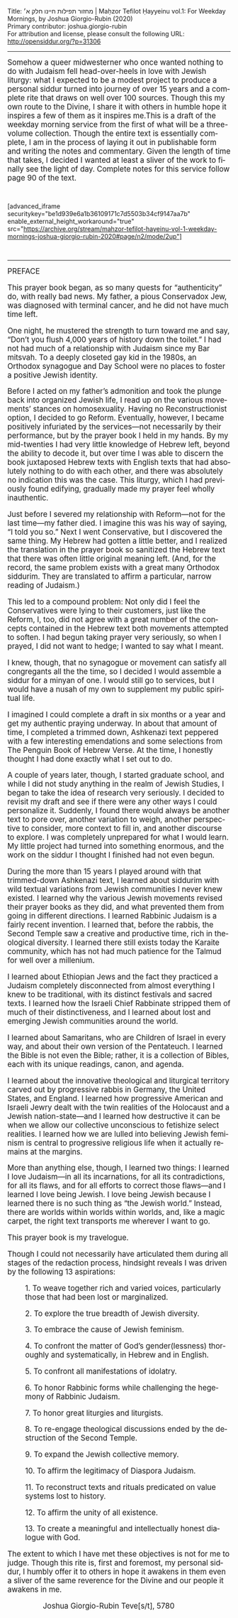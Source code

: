 <html>
<head></head>
<body>
Title: מחזור תפילות חיינו חלק א׳ | Maḥzor Tefilot Ḥayyeinu vol.1: For Weekday Mornings, by Joshua Giorgio-Rubin (2020)<br />
Primary contributor: joshua.giorgio-rubin<br />
For attribution and license, please consult the following URL: <a href="http://opensiddur.org/?p=31306">http://opensiddur.org/?p=31306</a>
<p />
<hr />

<div class="english" lang="en" style="font-size: 1.2em;">
Somehow a queer midwesterner who once wanted nothing to do with Judaism fell head-over-heels in love with Jewish liturgy: what I expected to be a modest project to produce a personal siddur turned into journey of over 15 years and a complete rite that draws on well over 100 sources. Though this my own route to the Divine, I share it with others in humble hope it inspires a few of them as it inspires me.This is a draft of the weekday morning service from the first of what will be a three-volume collection. Though the entire text is essentially complete, I am in the process of laying it out in publishable form and writing the notes and commentary. Given the length of time that takes, I decided I wanted at least a sliver of the work to finally see the light of day. Complete notes for this service follow page 90 of the text.
</div>

&nbsp;

[advanced_iframe securitykey="be1d939e6a1b36109171c7d5503b34cf9147aa7b" enable_external_height_workaround="true" src="https://archive.org/stream/mahzor-tefilot-hayeinu-vol-1-weekday-mornings-joshua-giorgio-rubin-2020#page/n2/mode/2up"]

&nbsp;

<hr />

<div class="english" lang="en" style="font-size: 1.2em;">
PREFACE

This prayer book began, as so many quests for “authenticity” do, with really bad news. My father, a pious Conservadox Jew, was diagnosed with terminal cancer, and he did not have much time left.

One night, he mustered the strength to turn toward me and say, “Don’t you flush 4,000 years of history down the toilet.” I had not had much of a relationship with Judaism since my Bar mitsvah. To a deeply closeted gay kid in the 1980s, an Orthodox synagogue and Day School were no places to foster a positive Jewish identity.

Before I acted on my father’s admonition and took the plunge back into organized Jewish life, I read up on the various movements’ stances on homosexuality. Having no Reconstructionist option, I decided to go Reform. Eventually, however, I became positively infuriated by the services—not necessarily by their performance, but by the prayer book I held in my hands. By my mid-twenties I had very little knowledge of Hebrew left, beyond the ability to decode it, but over time I was able to discern the book juxtaposed Hebrew texts with English texts that had absolutely nothing to do with each other, and there was absolutely no indication this was the case. This liturgy, which I had previously found edifying, gradually made my prayer feel wholly inauthentic.

Just before I severed my relationship with Reform—not for the last time—my father died. I imagine this was his way of saying, “I told you so.” Next I went Conservative, but I discovered the same thing. My Hebrew had gotten a little better, and I realized the translation in the prayer book so sanitized the Hebrew text that there was often little original meaning left. (And, for the record, the same problem exists with a great many Orthodox siddurim. They are translated to affirm a particular, narrow reading of Judaism.)

This led to a compound problem: Not only did I feel the Conservatives were lying to their customers, just like the Reform, I, too, did not agree with a great number of the concepts contained in the Hebrew text both movements attempted to soften. I had begun taking prayer very seriously, so when I prayed, I did not want to hedge; I wanted to say what I meant.

I knew, though, that no synagogue or movement can satisfy all congregants all the the time, so I decided I would assemble a siddur for a minyan of one. I would still go to services, but I would have a nusah of my own to supplement my public spiritual life.

I imagined I could complete a draft in six months or a year and get my authentic praying underway. In about that amount of time, I completed a trimmed down, Ashkenazi text peppered with a few interesting emendations and some selections from The Penguin Book of Hebrew Verse. At the time, I honestly thought I had done exactly what I set out to do.

A couple of years later, though, I started graduate school, and while I did not study anything in the realm of Jewish Studies, I began to take the idea of research very seriously. I decided to revisit my draft and see if there were any other ways I could personalize it. Suddenly, I found there would always be another text to pore over, another variation to weigh, another perspective to consider, more context to fill in, and another discourse to explore. I was completely unprepared for what I would learn. My little project had turned into something enormous, and the work on the siddur I thought I finished had not even begun.

During the more than 15 years I played around with that trimmed-down Ashkenazi text, I learned about siddurim with wild textual variations from Jewish communities I never knew existed. I learned why the various Jewish movements revised their prayer books as they did, and what prevented them from going in different directions. I learned Rabbinic Judaism is a fairly recent invention. I learned that, before the rabbis, the Second Temple saw a creative and productive time, rich in theological diversity. I learned there still exists today the Karaite community, which has not had much patience for the Talmud for well over a millenium.

I learned about Ethiopian Jews and the fact they practiced a Judaism completely disconnected from almost everything I knew to be traditional, with its distinct festivals and sacred texts. I learned how the Israeli Chief Rabbinate stripped them of much of their distinctiveness, and I learned about lost and emerging Jewish communities around the world.

I learned about Samaritans, who are Children of Israel in every way, and about their own version of the Pentateuch. I learned the Bible is not even the Bible; rather, it is a collection of Bibles, each with its unique readings, canon, and agenda.

I learned about the innovative theological and liturgical territory carved out by progressive rabbis in Germany, the United States, and England. I learned how progressive American and Israeli Jewry dealt with the twin realities of the Holocaust and a Jewish nation-state—and I learned how destructive it can be when we allow our collective unconscious to fetishize select realities. I learned how we are lulled into believing Jewish feminism is central to progressive religious life when it actually remains at the margins.

More than anything else, though, I learned two things: I learned I love Judaism—in all its incarnations, for all its contradictions, for all its flaws, and for all efforts to correct those flaws—and I learned I love being Jewish. I love being Jewish because I learned there is no such thing as “the Jewish world.” Instead, there are worlds within worlds within worlds, and, like a magic carpet, the right text transports me wherever I want to go.

This prayer book is my travelogue.

Though I could not necessarily have articulated them during all stages of the redaction process, hindsight reveals I was driven by the following 13 aspirations:
<p style="padding-left: 40px;">1. To weave together rich and varied voices, particularly those that had been lost or marginalized.</p>
<p style="padding-left: 40px;">2. To explore the true breadth of Jewish diversity.</p>
<p style="padding-left: 40px;">3. To embrace the cause of Jewish feminism.</p>
<p style="padding-left: 40px;">4. To confront the matter of God’s gender(lessness) thoroughly and systematically, in Hebrew and in English.</p>
<p style="padding-left: 40px;">5. To confront all manifestations of idolatry.</p>
<p style="padding-left: 40px;">6. To honor Rabbinic forms while challenging the hegemony of Rabbinic Judaism.</p>
<p style="padding-left: 40px;">7. To honor great liturgies and liturgists.</p>
<p style="padding-left: 40px;">8. To re-engage theological discussions ended by the destruction of the Second Temple.</p>
<p style="padding-left: 40px;">9. To expand the Jewish collective memory.</p>
<p style="padding-left: 40px;">10. To affirm the legitimacy of Diaspora Judaism.</p>
<p style="padding-left: 40px;">11. To reconstruct texts and rituals predicated on value systems lost to history.</p>
<p style="padding-left: 40px;">12. To affirm the unity of all existence.</p>
<p style="padding-left: 40px;">13. To create a meaningful and intellectually honest dialogue with God.</p>

The extent to which I have met these objectives is not for me to judge. Though this rite is, first and foremost, my personal siddur, I humbly offer it to others in hope it awakens in them even a sliver of the same reverence for the Divine and our people it awakens in me.

<p style="padding-left: 80px;">Joshua Giorgio-Rubin
Teve[s/t], 5780</p>

</div>
</body>
</html>